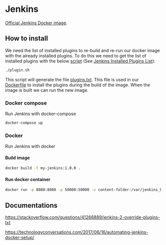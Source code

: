 # Jenkins
[Official Jenkins Docker image](https://github.com/jenkinsci/docker).

## How to install

We need the list of installed plugins to re-build and re-run our docker image with 
the already installed plugins.
To do this we need to get the list of installed plugins with the below [script](plugin.sh)
(See [Jenkins Installed Plugins List](http://www.noqcks.io/note/jenkins-plugins-list/)):

~~~bash
./plugin.sh
~~~

This script will generate the file [plugins.txt](plugins.txt).
This file is used in our [Dockerfile](Dockerfile) to install the plugins during the build of the image.
When the image is built we can run the new image.   

### Docker compose
Run Jenkins with docker-compose
~~~bash
docker-compose up
~~~

### Docker
Run Jenkins with docker
#### Build image
~~~bash
docker build -t my-jenkins:1.0.0 .
~~~
#### Run docker container
~~~bash
docker run -p 8080:8080 -p 50000:50000 -v content-folder:/var/jenkins_home my-jenkins:1.0.0
~~~

## Documentations
https://stackoverflow.com/questions/41266889/jenkins-2-override-plugins-txt


https://technologyconversations.com/2017/06/16/automating-jenkins-docker-setup/
